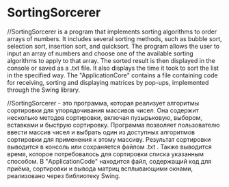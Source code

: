 # SortingSorcerer
//SortingSorcerer is a program that implements sorting algorithms to order arrays of numbers. It includes several sorting methods, such as bubble sort, selection sort, insertion sort, and quicksort. The program allows the user to input an array of numbers and choose one of the available sorting algorithms to apply to that array. The sorted result is then displayed in the console or saved as a .txt file. It also displays the time it took to sort the list in the specified way. The "ApplicationCore" contains a file containing code for receiving, sorting and displaying matrices by pop-ups, implemented through the Swing library.

//SortingSorcerer - это программа, которая реализует алгоритмы сортировки для упорядочивания массивов чисел. Она содержит несколько методов сортировки, включая пузырьковую, выбором, вставками и быструю сортировку. Программа позволяет пользователю ввести массив чисел и выбрать один из доступных алгоритмов сортировки для применения к этому массиву. Результат сортировки выводится в консоль или сохраняется файлом .txt . Также выводится время, которое потребовалось для сортировки списка указанным способом. В "ApplicationCode" находится файл, содержащий код для приёма, сортировки и вывода матриц всплывающими окнами, реализовано через библиотеку Swing.
